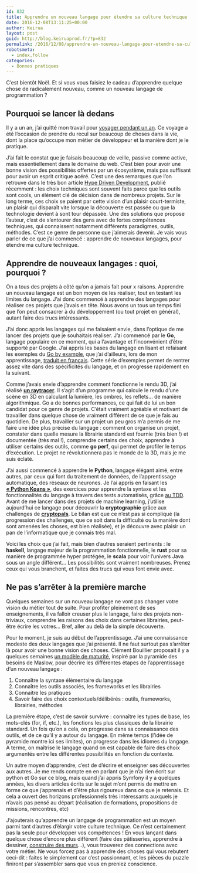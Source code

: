 ```yaml
---
id: 832
title: Apprendre un nouveau langage pour étendre sa culture technique
date: 2016-12-08T13:11:25+00:00
author: Keirua
layout: post
guid: http://blog.keiruaprod.fr/?p=832
permalink: /2016/12/08/apprendre-un-nouveau-langage-pour-etendre-sa-culture-technique/
robotsmeta:
  - index,follow
categories:
  - Bonnes pratiques
---
```

C&rsquo;est bientôt Noël. Et si vous vous faisiez le cadeau d&rsquo;apprendre quelque chose de radicalement nouveau, comme un nouveau langage de programmation ?

<!--more-->

## <a id="user-content-pourquoi-se-lancer-là-dedans" class="anchor" href="#pourquoi-se-lancer-l%C3%A0-dedans" aria-hidden="true"><span aria-hidden="true" class="octicon octicon-link"></span></a>Pourquoi se lancer là dedans

Il y a un an, j&rsquo;ai quitté mon travail pour [voyager pendant un an](http://fragmentsdeplanete.fr/). Ce voyage a été l&rsquo;occasion de prendre du recul sur beaucoup de choses dans la vie, dont la place qu&rsquo;occupe mon métier de développeur et la manière dont je le pratique.

J&rsquo;ai fait le constat que je faisais beaucoup de veille, passive comme active, mais essentiellement dans le domaine du web. C&rsquo;est bien pour avoir une bonne vision des possibilités offertes par un écosystème, mais pas suffisant pour avoir un esprit critique acéré. C&rsquo;est une des remarques que l&rsquo;on retrouve dans le très bon article [Hype Driven Development](https://blog.daftcode.pl/hype-driven-development-3469fc2e9b22#.1wywhgns2), publié récemment : les choix techniques sont souvent faits parce que les outils sont cools, un élément clé de décision dans de nombreux projets. Sur le long terme, ces choix se paient par cette vision d&rsquo;un plaisir court-termiste, un plaisir qui disparaît vite lorsque la découverte est passée ou que la technologie devient à sont tour dépassée. Une des solutions que propose l&rsquo;auteur, c&rsquo;est de s&rsquo;entourer des gens avec de fortes compétences techniques, qui connaissent notamment différents paradigmes, outils, méthodes. C&rsquo;est ce genre de personne que j&rsquo;aimerais devenir. Je vais vous parler de ce que j&rsquo;ai commencé : apprendre de nouveaux langages, pour étendre ma culture technique.

## <a id="user-content-apprendre-de-nouveaux-langages--quoi-pourquoi-" class="anchor" href="#apprendre-de-nouveaux-langages--quoi-pourquoi-" aria-hidden="true"><span aria-hidden="true" class="octicon octicon-link"></span></a>Apprendre de nouveaux langages : quoi, pourquoi ?

On a tous des projets à côté qu&rsquo;on a jamais fait pour x raisons. Apprendre un nouveau langage est un bon moyen de les réaliser, tout en testant les limites du langage. J&rsquo;ai donc commencé à apprendre des langages pour réaliser ces projets que j&rsquo;avais en tête. Nous avons un tous un temps fini que l&rsquo;on peut consacrer à du développement (ou tout projet en général), autant faire des trucs intéressants.

J&rsquo;ai donc appris les langages qui me faisaient envie, dans l&rsquo;optique de me lancer des projets que je souhaitais réaliser. J&rsquo;ai commencé par le **Go**, langage populaire en ce moment, qui a l&rsquo;avantage et l&rsquo;inconvénient d&rsquo;être supporté par Google. J&rsquo;ai appris les bases du langage en lisant et refaisant les exemples du [Go by example](http://gobyexample.com/), que j&rsquo;ai d&rsquo;ailleurs, lors de mon apprentissage, [traduit en français](le-go-par-l-exemple.keiruaprod.fr/). Cette série d&rsquo;exemples permet de rentrer assez vite dans des spécificités du langage, et on progresse rapidement en la suivant.

Comme j&rsquo;avais envie d&rsquo;apprendre comment fonctionne le rendu 3D, j&rsquo;ai réalisé [**un raytracer**](https://github.com/keirua/Vertex). Il s&rsquo;agit d&rsquo;un programme qui calcule le rendu d&rsquo;une scène en 3D en calculant la lumière, les ombres, les reflets&#8230; de manière algorithmique. Go a de bonnes performances, ce qui fait de lui un bon candidat pour ce genre de projets. C&rsquo;était vraiment agréable et motivant de travailler dans quelque chose de vraiment différent de ce que je fais au quotidien. De plus, travailler sur un projet un peu gros m&rsquo;a permis de me faire une idée plus précise du langage : comment on organise un projet, constater dans quelle mesure la librairie standard est fournie (très bien !) et documentée (très mal !), comprendre certains des choix, apprendre à utiliser certains des outils, comme **go perf**, qui permet de profiler le temps d&rsquo;exécution. Le projet ne révolutionnera pas le monde de la 3D, mais je me suis éclaté.

J&rsquo;ai aussi commencé à apprendre le **Python**, langage élégant aimé, entre autres, par ceux qui font du traitement de données, de l&rsquo;apprentissage automatique, des réseaux de neurones. Je l&rsquo;ai appris en faisant les [**« Python Koans »**](https://github.com/gregmalcolm/python_koans), des exercices pour apprendre la syntaxe et les fonctionnalités du langage à travers des tests automatisés, grâce [au TDD](https://en.wikipedia.org/wiki/Test-driven_development#Test-driven_development_cycle). Avant de me lancer dans des projets de machine learning, j&rsquo;utilise aujourd&rsquo;hui ce langage pour découvrir la **cryptographie** grâce aux challenges de [**cryptopals**](http://cryptopals.com/). Le bilan est que ce n&rsquo;est pas si compliqué (la progression des challenges, que ce soit dans la difficulté ou la manière dont sont amenées les choses, est bien réalisée), et je découvre avec plaisir un pan de l&rsquo;informatique que je connais très mal.

Voici les choix que j&rsquo;ai fait, mais bien d&rsquo;autres seraient pertinents : le **haskell**, langage majeur de la programmation fonctionnelle, le **rust** pour sa manière de programmée hyper protégée, le **scala** pour voir l&rsquo;univers Java sous un angle différent&#8230; Les possibilités sont vraiment nombreuses. Prenez ceux qui vous branchent, et faites des trucs qui vous font envie avec.

## <a id="user-content-ne-pas-sarrêter-à-la-première-marche" class="anchor" href="#ne-pas-sarr%C3%AAter-%C3%A0-la-premi%C3%A8re-marche" aria-hidden="true"><span aria-hidden="true" class="octicon octicon-link"></span></a>Ne pas s&rsquo;arrêter à la première marche

Quelques semaines sur un nouveau langage ne vont pas changer votre vision du métier tout de suite. Pour profiter pleinement de ses enseignements, il va falloir creuser plus le langage, faire des projets non-triviaux, comprendre les raisons des choix dans certaines librairies, peut-être écrire les votres&#8230; Bref, aller au delà de la simple découverte.

Pour le moment, je suis au début de l&rsquo;apprentissage. J&rsquo;ai une connaissance modeste des deux langages que j&rsquo;ai présenté. Il ne faut surtout pas s&rsquo;arrêter là pour avoir une bonne vision des choses. Clément Bouillier proposait il y a quelques semaines [un modèle de maturité](http://www.devcrafting.com/en/blog/2016/11-learn-new-language-platform/), inspiré par la pyramide des besoins de Maslow, pour décrire les différentes étapes de l&rsquo;apprentissage d&rsquo;un nouveau langage :

  1. Connaître la syntaxe élémentaire du langage
  2. Connaître les outils associés, les frameworks et les librairies
  3. Connaitre les pratiques
  4. Savoir faire des choix contextuels/délibérés : outils, frameworks, librairies, méthodes 

La première étape, c&rsquo;est de savoir survivre : connaître les types de base, les mots-clés (for, if, etc.), les fonctions les plus classiques de la librairie standard. Un fois qu&rsquo;on a cela, on progresse dans sa connaissance des outils, et de ce qu&rsquo;il y a autour du langage. En même temps (l&rsquo;idée de pyramide montre ici ses limites), on progresse dans les idiomes du langage. A terme, on maîtrise le langage quand on est capable de faire des choix argumentés entre les différentes possibilités en fonction du contexte.

Un autre moyen d&rsquo;apprendre, c&rsquo;est de d&rsquo;écrire et enseigner ses découvertes aux autres. Je me rends compte en en parlant que je n&rsquo;ai rien écrit sur python et Go sur ce blog, mais quand j&rsquo;ai appris Symfony il y a quelques années, les divers articles écrits sur le sujet m&rsquo;ont permis de mettre en forme ce que j&rsquo;apprenais et d&rsquo;être plus rigoureux dans ce que je retenais. Et cela a ouvert des horizons professionnels très intéressants auxquels je n&rsquo;avais pas pensé au départ (réalisation de formations, propositions de missions, rencontres, etc)

J&rsquo;ajouterais qu&rsquo;apprendre un langage de programmation est un moyen parmi tant d&rsquo;autres d&rsquo;élargir votre culture technique. Ce n&rsquo;est certainement pas la seule pour développer vos compétences ! En vous lançant dans quelque chose d&rsquo;encore plus différent (faire des pâtisseries, apprendre à dessiner, [construire des murs](http://gb-prod.fr/2016/06/12/artisan-developpeur.html)&#8230;), vous trouverez des connections avec votre métier. Ne vous forcez pas à apprendre des choses qui vous rebutent ceci-dit : faites le simplement car c&rsquo;est passionnant, et les pièces du puzzle finiront par s&rsquo;assembler sans que vous en preniez conscience.
